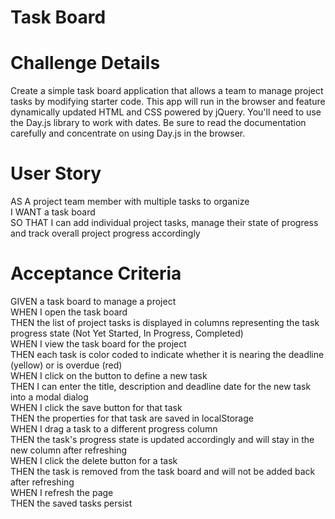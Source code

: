 # Task Board

# Challenge Details
Create a simple task board application that allows a team to manage project tasks by modifying starter code. This app will run in the browser and feature dynamically updated HTML and CSS powered by jQuery.
You'll need to use the Day.js library to work with dates. Be sure to read the documentation carefully and concentrate on using Day.js in the browser.

# User Story
AS A project team member with multiple tasks to organize  
I WANT a task board  
SO THAT I can add individual project tasks, manage their state of progress and track overall project progress accordingly

# Acceptance Criteria
GIVEN a task board to manage a project  
WHEN I open the task board  
THEN the list of project tasks is displayed in columns representing the task progress state (Not Yet Started, In Progress, Completed)  
WHEN I view the task board for the project  
THEN each task is color coded to indicate whether it is nearing the deadline (yellow) or is overdue (red)  
WHEN I click on the button to define a new task  
THEN I can enter the title, description and deadline date for the new task into a modal dialog  
WHEN I click the save button for that task  
THEN the properties for that task are saved in localStorage  
WHEN I drag a task to a different progress column  
THEN the task's progress state is updated accordingly and will stay in the new column after refreshing  
WHEN I click the delete button for a task  
THEN the task is removed from the task board and will not be added back after refreshing  
WHEN I refresh the page  
THEN the saved tasks persist  
